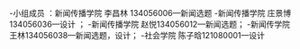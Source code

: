 -小组成员 ：新闻传播学院 李昌林 134056006—新闻选题 
-新闻传播学院 庄景博134056036—设计 ；
-新闻传播学院 赵悦134056012—新闻选题；
-新闻传学院 王林134056038—新闻选题，设计；
-社会学院 陈子晗121080001—设计
